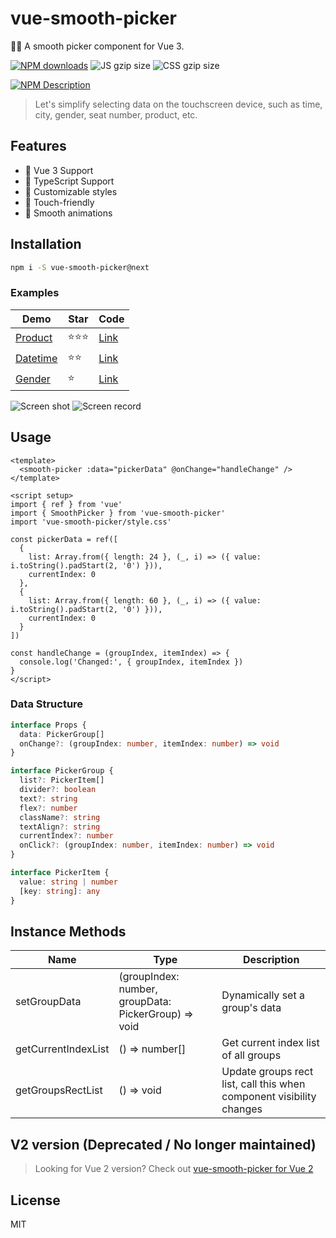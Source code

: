 # vue-smooth-picker

🏄🏼 A smooth picker component for Vue 3.

[![NPM downloads](http://img.shields.io/npm/dt/vue-smooth-picker.svg)](https://npmjs.org/package/vue-smooth-picker)
![JS gzip size](http://img.badgesize.io/hiyali/vue-smooth-picker/refs/heads/gh-pages/dist/vue-smooth-picker.js.svg?compression=gzip&label=gzip:%20JS)
![CSS gzip size](http://img.badgesize.io/hiyali/vue-smooth-picker/refs/heads/gh-pages/dist/style.css.svg?compression=gzip&label=gzip:%20CSS)

[![NPM Description](https://nodei.co/npm/vue-smooth-picker.png?downloads=true&stars=true)](https://npmjs.org/package/vue-smooth-picker)

> Let's simplify selecting data on the touchscreen device, such as time, city, gender, seat number, product, etc.

## Features
- 🎯 Vue 3 Support
- 💪 TypeScript Support
- 🎨 Customizable styles
- 📱 Touch-friendly
- 🔄 Smooth animations

## Installation

```bash
npm i -S vue-smooth-picker@next
```

### Examples

| Demo | Star | Code |
| --- | --- | --- |
| [Product](https://hiyali.github.io/vue-smooth-picker/pages/example/product/) | ⭐⭐⭐ | [Link](https://github.com/hiyali/vue-smooth-picker/tree/gh-pages/example/product) |
| [Datetime](https://hiyali.github.io/vue-smooth-picker/pages/example/datetime/) | ⭐⭐ | [Link](https://github.com/hiyali/vue-smooth-picker/tree/gh-pages/example/datetime) |
| [Gender](https://hiyali.github.io/vue-smooth-picker/pages/example/gender/) | ⭐ | [Link](https://github.com/hiyali/vue-smooth-picker/tree/gh-pages/example/product) |


![Screen shot](https://raw.githubusercontent.com/hiyali/vue-smooth-picker/gh-pages/assets/smooth-picker-screenshot.png "screenshot")
![Screen record](https://raw.githubusercontent.com/hiyali/vue-smooth-picker/gh-pages/assets/smooth-picker-screen-record.gif "screen record")

## Usage

```vue
<template>
  <smooth-picker :data="pickerData" @onChange="handleChange" />
</template>

<script setup>
import { ref } from 'vue'
import { SmoothPicker } from 'vue-smooth-picker'
import 'vue-smooth-picker/style.css'

const pickerData = ref([
  {
    list: Array.from({ length: 24 }, (_, i) => ({ value: i.toString().padStart(2, '0') })),
    currentIndex: 0
  },
  {
    list: Array.from({ length: 60 }, (_, i) => ({ value: i.toString().padStart(2, '0') })),
    currentIndex: 0
  }
])

const handleChange = (groupIndex, itemIndex) => {
  console.log('Changed:', { groupIndex, itemIndex })
}
</script>
```

### Data Structure

```typescript
interface Props {
  data: PickerGroup[]
  onChange?: (groupIndex: number, itemIndex: number) => void
}

interface PickerGroup {
  list?: PickerItem[]
  divider?: boolean
  text?: string
  flex?: number
  className?: string
  textAlign?: string
  currentIndex?: number
  onClick?: (groupIndex: number, itemIndex: number) => void
}

interface PickerItem {
  value: string | number
  [key: string]: any
}
```

## Instance Methods

| Name | Type | Description |
|------|------|-------------|
| setGroupData | (groupIndex: number, groupData: PickerGroup) => void | Dynamically set a group's data |
| getCurrentIndexList | () => number[] | Get current index list of all groups |
| getGroupsRectList | () => void | Update groups rect list, call this when component visibility changes |


## V2 version (Deprecated / No longer maintained)

> Looking for Vue 2 version? Check out [vue-smooth-picker for Vue 2](https://github.com/hiyali/vue-smooth-picker/tree/master)

## License

MIT

